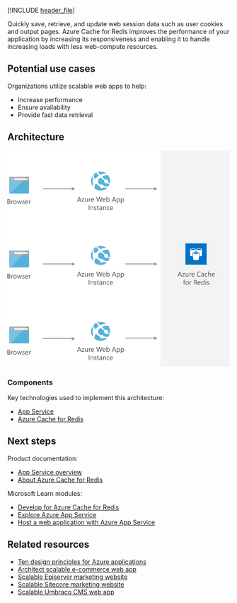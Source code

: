 [!INCLUDE [header_file](../../../includes/sol-idea-header.md)]

Quickly save, retrieve, and update web session data such as user cookies and output pages. Azure Cache for Redis improves the performance of your application by increasing its responsiveness and enabling it to handle increasing loads with less web-compute resources.

## Potential use cases

Organizations utilize scalable web apps to help:

- Increase performance
- Ensure availability
- Provide fast data retrieval

## Architecture

![Architecture diagram shows from browser to Azure Web App to Azure Cache for Redis.](../media/scalable-web-apps.svg)

### Components

Key technologies used to implement this architecture:

- [App Service](https://azure.microsoft.com/services/app-service)
- [Azure Cache for Redis](https://azure.microsoft.com/en-us/services/cache)

## Next steps

Product documentation:

- [App Service overview](/azure/app-service/overview)
- [About Azure Cache for Redis](/azure/azure-cache-for-redis/cache-overview)

Microsoft Learn modules:

- [Develop for Azure Cache for Redis](/learn/modules/develop-for-azure-cache-for-redis)
- [Explore Azure App Service](/learn/modules/introduction-to-azure-app-service)
- [Host a web application with Azure App Service](/learn/modules/host-a-web-app-with-azure-app-service)

## Related resources

- [Ten design principles for Azure applications](../../guide/design-principles/index.md)
- [Architect scalable e-commerce web app](../../solution-ideas/articles/scalable-ecommerce-web-app.yml)
- [Scalable Episerver marketing website](../../solution-ideas/articles/digital-marketing-episerver.yml)
- [Scalable Sitecore marketing website](../../solution-ideas/articles/digital-marketing-sitecore.yml)
- [Scalable Umbraco CMS web app](../../solution-ideas/articles/medium-umbraco-web-app.yml)
